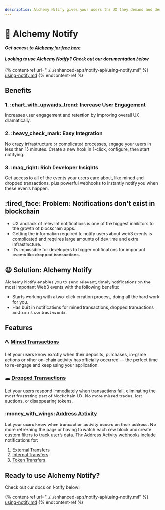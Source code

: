 ```yaml
---
description: Alchemy Notify gives your users the UX they demand and deserve.
---
```


# 🔔 Alchemy Notify

#### _Get access to_ [_**Alchemy for free here**_](https://alchemy.com/?r=affiliate:e68b2f77-7fc7-4ef7-8e9c-cdfea869b9b5)

#### _**Looking to use Alchemy Notify? Check out our documentation below**_

{% content-ref url="../../enhanced-apis/notify-api/using-notify.md" %}
[using-notify.md](../../enhanced-apis/notify-api/using-notify.md)
{% endcontent-ref %}

## Benefits

### 1. :chart\_with\_upwards\_trend: Increase User Engagement

Increases user engagement and retention by improving overall UX dramatically.

### 2. :heavy\_check\_mark: Easy Integration

No crazy infrastructure or complicated processes, engage your users in less than 15 minutes. Create a new hook in 1-click, configure, then start notifying.

### 3. :mag\_right: Rich Developer Insights

Get access to all of the events your users care about, like mined and dropped transactions, plus powerful webhooks to instantly notify you when these events happen.

## :tired\_face: Problem: Notifications don't exist in blockchain

* UX and lack of relevant notifications is one of the biggest inhibitors to the growth of blockchain apps.
* Getting the information required to notify users about web3 events is complicated and requires large amounts of dev time and extra infrastructure.
* It’s impossible for developers to trigger notifications for important events like dropped transactions.

## :smiley: Solution: Alchemy Notify

Alchemy Notify enables you to send relevant, timely notifications on the most important Web3 events with the following benefits:

* Starts working with a two-click creation process, doing all the hard work for you.
* Has built in notifications for mined transactions, dropped transactions and smart contract events.

## Features

### :pick: [Mined Transactions](../../enhanced-apis/notify-api/using-notify.md#mined-transactions)

Let your users know exactly when their deposits, purchases, in-game actions or other on-chain activity has officially occurred — the perfect time to re-engage and keep using your application.

### :hole: [Dropped Transactions](../../enhanced-apis/notify-api/using-notify.md#dropped-transactions)

Let your users respond immediately when transactions fail, eliminating the most frustrating part of blockchain UX. No more missed trades, lost auctions, or disappearing tokens.

### :money\_with\_wings: [Address Activity](../../enhanced-apis/notify-api/using-notify.md#address-activity)

Let your users know when transaction activity occurs on their address. No more refreshing the page or having to watch each new block and create custom filters to track user’s data. The Address Activity webhooks include notifications for:

1. [External Transfers](../../enhanced-apis/notify-api/using-notify.md#types-of-transfers)
2. [Internal Transfers](../../enhanced-apis/notify-api/using-notify.md#types-of-transfers)
3. [Token Transfers](../../enhanced-apis/notify-api/using-notify.md#address-activity)

## **Ready to use Alchemy Notify?**

Check out our docs on Notify below!

{% content-ref url="../../enhanced-apis/notify-api/using-notify.md" %}
[using-notify.md](../../enhanced-apis/notify-api/using-notify.md)
{% endcontent-ref %}
